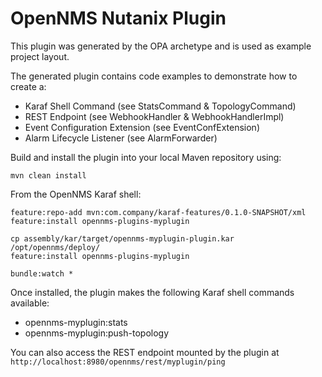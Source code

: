 # OpenNMS Nutanix Plugin


This plugin was generated by the OPA archetype and is used as example project layout.

The generated plugin contains code examples to demonstrate how to create a:
* Karaf Shell Command (see StatsCommand & TopologyCommand)
* REST Endpoint (see WebhookHandler & WebhookHandlerImpl)
* Event Configuration Extension (see EventConfExtension)
* Alarm Lifecycle Listener (see AlarmForwarder)



Build and install the plugin into your local Maven repository using:

```
mvn clean install
```


From the OpenNMS Karaf shell:
```
feature:repo-add mvn:com.company/karaf-features/0.1.0-SNAPSHOT/xml
feature:install opennms-plugins-myplugin
```


```
cp assembly/kar/target/opennms-myplugin-plugin.kar /opt/opennms/deploy/
feature:install opennms-plugins-myplugin
```

```
bundle:watch *
```


Once installed, the plugin makes the following Karaf shell commands available:
* opennms-myplugin:stats
* opennms-myplugin:push-topology

You can also access the REST endpoint mounted by the plugin at `http://localhost:8980/opennms/rest/myplugin/ping`
